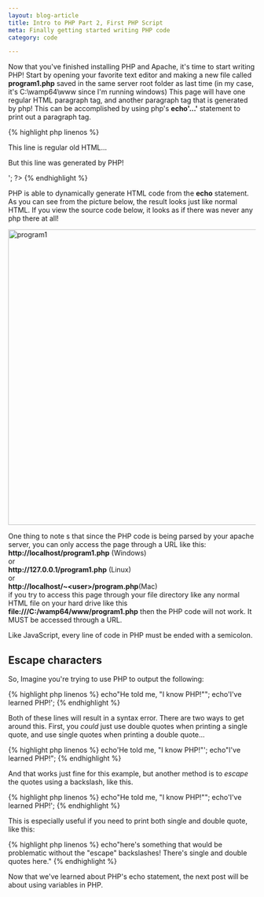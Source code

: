 ```yaml
---
layout: blog-article
title: Intro to PHP Part 2, First PHP Script
meta: Finally getting started writing PHP code
category: code

---
```


<p>Now that you've finished installing PHP and Apache, it's time to start writing PHP! Start by opening your favorite text editor and making a new file called <strong>program1.php</strong> saved in the same server root folder as last time (in my case, it's C:\wamp64\www since I'm running windows) This page will have one regular HTML paragraph tag, and another paragraph tag that is generated by php! This can be accomplished by using php's <strong>echo'...'</strong> statement to print out a paragraph tag. 

{% highlight php linenos %}
<!doctype html>
<html lang="en">
  <head>
    <meta charset="utf8">
    <title>PHP Program 1</title>
  </head>
  <body>
    <p>This line is regular old HTML...</p>
    <?php
      echo'<p>But this line was generated by PHP!</p>';
    ?>
  </body>
</html>
{% endhighlight %}

<p>PHP is able to dynamically generate HTML code from the <strong>echo</strong> statement. As you can see from the picture below, the result looks just like normal HTML. If you view the source code below, it looks as if there was never any php there at all! 
</p>

<a href="https://c7.staticflickr.com/1/257/31756713710_9d3efdc971_z.jpg" title="program1" data-lity> <img src="https://farm5.staticflickr.com/4650/26046898288_25e835a788_z.jpg" width="600" alt="program1">
</a>

<p>One thing to note s that since the PHP code is being parsed by your apache server, you can only access the page through a URL like this:
<br>
<strong>http://localhost/program1.php</strong> (Windows) 
<br>or <br>
<strong>http://127.0.0.1/program1.php</strong> (Linux)
<br>or<br>
<strong>http://localhost/~&lt;user&gt;/program.php</strong>(Mac) 
<br>
if you try to access this page through your file directory like any normal HTML file on your hard drive like this <strong>file:///C:/wamp64/www/program1.php</strong> then the PHP code will not work. It MUST be accessed through a URL.</p>

<p>Like JavaScript, every line of code in PHP must be ended with a semicolon. </p>

<h2>Escape characters</h2>
<p>So, Imagine you're trying to use PHP to output the following:</p>

{% highlight php linenos %}
echo"He told me, "I know PHP!"";
echo'I've learned PHP!';
{% endhighlight %}

<p>Both of these lines will result in a syntax error. There are two ways to get around this. First, you <em>could</em> just use double quotes when printing a single quote, and use single quotes when printing a double quote...</p>

{% highlight php linenos %}
echo'He told me, "I know PHP!"';
echo"I've learned PHP!";
{% endhighlight %}

<p>And that works just fine for this example, but another method is to <em>escape</em> the quotes using a backslash, like this.

{% highlight php linenos %}
echo"He told me, \"I know PHP!\"";
echo'I\'ve learned PHP!';
{% endhighlight %}

<p>This is especially useful if you need to print both single and double quote, like this:</p>

{% highlight php linenos %}
echo"here's something that would be problematic without the \"escape\" backslashes! There's single and double quotes here."
{% endhighlight %}

<p>Now that we've learned about PHP's echo statement, the next post will be about using variables in PHP.</p>